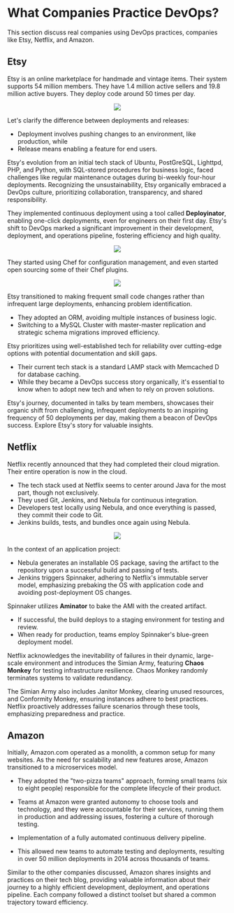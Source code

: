 


# What Companies Practice DevOps?

This section discuss real companies using DevOps practices, companies like Etsy, Netflix, and Amazon. 

## Etsy 

Etsy is an online marketplace for handmade and vintage items. Their system supports 54 million members. They have 1.4 million active sellers and 19.8 million active buyers. They deploy code around 50 times per day.

<p align=center>
<img src="../../Images/012-devopscompetsy.png">
</p>  

Let's clarify the difference between deployments and releases:

- Deployment involves pushing changes to an environment, like production, while 
- Release means enabling a feature for end users. 

Etsy's evolution from an initial tech stack of Ubuntu, PostGreSQL, Lighttpd, PHP, and Python, with SQL-stored procedures for business logic, faced challenges like regular maintenance outages during bi-weekly four-hour deployments. Recognizing the unsustainability, Etsy organically embraced a DevOps culture, prioritizing collaboration, transparency, and shared responsibility. 

They implemented continuous deployment using a tool called **Deployinator**, enabling one-click deployments, even for engineers on their first day. Etsy's shift to DevOps marked a significant improvement in their development, deployment, and operations pipeline, fostering efficiency and high quality.

<p align=center>
<img src="../../Images/012-devopsdeployinator.png">
</p>  

They started using Chef for configuration management, and even started open sourcing some of their Chef plugins. 

<p align=center>
<img src="../../Images/012-etsychef.png">
</p>  

Etsy transitioned to making frequent small code changes rather than infrequent large deployments, enhancing problem identification. 

- They adopted an ORM, avoiding multiple instances of business logic. 
- Switching to a MySQL Cluster with master-master replication and strategic schema migrations improved efficiency.

Etsy prioritizes using well-established tech for reliability over cutting-edge options with potential documentation and skill gaps. 

- Their current tech stack is a standard LAMP stack with Memcached D for database caching. 
- While they became a DevOps success story organically, it's essential to know when to adopt new tech and when to rely on proven solutions.

Etsy's journey, documented in talks by team members, showcases their organic shift from challenging, infrequent deployments to an inspiring frequency of 50 deployments per day, making them a beacon of DevOps success. Explore Etsy's story for valuable insights.


## Netflix 

Netflix recently announced that they had completed their cloud migration. Their entire operation is now in the cloud. 

- The tech stack used at Netflix seems to center around Java for the most part, though not exclusively. 
- They used Git, Jenkins, and Nebula for continuous integration. 
- Developers test locally using Nebula, and once everything is passed, they commit their code to Git. 
- Jenkins builds, tests, and bundles once again using Nebula.

<p align=center>
<img src="../../Images/012-netflixtools.png">
</p>  

In the context of an application project:

- Nebula generates an installable OS package, saving the artifact to the repository upon a successful build and passing of tests. 
- Jenkins triggers Spinnaker, adhering to Netflix's immutable server model, emphasizing prebaking the OS with application code and avoiding post-deployment OS changes.

Spinnaker utilizes **Aminator** to bake the AMI with the created artifact. 

- If successful, the build deploys to a staging environment for testing and review. 
- When ready for production, teams employ Spinnaker's blue-green deployment model. 

Netflix acknowledges the inevitability of failures in their dynamic, large-scale environment and introduces the Simian Army, featuring **Chaos Monkey** for testing infrastructure resilience. Chaos Monkey randomly terminates systems to validate redundancy.

The Simian Army also includes Janitor Monkey, clearing unused resources, and Conformity Monkey, ensuring instances adhere to best practices. Netflix proactively addresses failure scenarios through these tools, emphasizing preparedness and practice.


## Amazon 

Initially, Amazon.com operated as a monolith, a common setup for many websites. As the need for scalability and new features arose, Amazon transitioned to a microservices model. 

- They adopted the "two-pizza teams" approach, forming small teams (six to eight people) responsible for the complete lifecycle of their product.

- Teams at Amazon were granted autonomy to choose tools and technology, and they were accountable for their services, running them in production and addressing issues, fostering a culture of thorough testing. 

- Implementation of a fully automated continuous delivery pipeline. 

- This allowed new teams to automate testing and deployments, resulting in over 50 million deployments in 2014 across thousands of teams.

Similar to the other companies discussed, Amazon shares insights and practices on their tech blog, providing valuable information about their journey to a highly efficient development, deployment, and operations pipeline. Each company followed a distinct toolset but shared a common trajectory toward efficiency.
